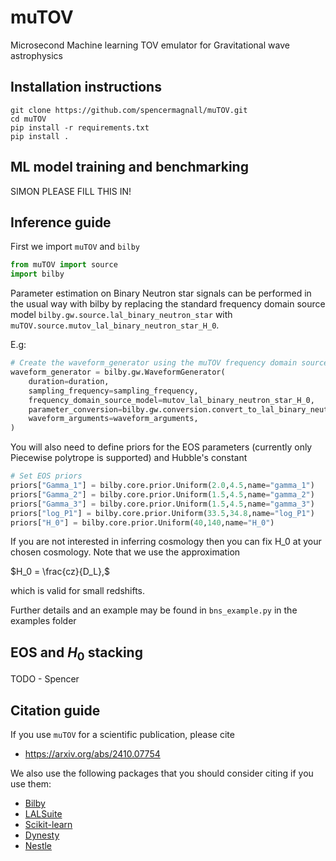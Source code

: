 # muTOV
Microsecond Machine learning TOV emulator for Gravitational wave astrophysics 

## Installation instructions
```shell
git clone https://github.com/spencermagnall/muTOV.git
cd muTOV
pip install -r requirements.txt
pip install .
```
## ML model training and benchmarking
SIMON PLEASE FILL THIS IN! 

## Inference guide
First we import `muTOV` and `bilby`

```python
from muTOV import source
import bilby
```


Parameter estimation on Binary Neutron star signals can be performed in the usual way with
bilby by replacing the standard frequency domain source model `bilby.gw.source.lal_binary_neutron_star`
with `muTOV.source.mutov_lal_binary_neutron_star_H_0`. 

E.g: 
```python
# Create the waveform_generator using the muTOV frequency domain source model
waveform_generator = bilby.gw.WaveformGenerator(
    duration=duration,
    sampling_frequency=sampling_frequency,
    frequency_domain_source_model=mutov_lal_binary_neutron_star_H_0,
    parameter_conversion=bilby.gw.conversion.convert_to_lal_binary_neutron_star_parameters,
    waveform_arguments=waveform_arguments,
)
```

You will also need to define priors for the EOS parameters (currently only Piecewise polytrope is supported) and Hubble's constant 
```python
# Set EOS priors
priors["Gamma_1"] = bilby.core.prior.Uniform(2.0,4.5,name="gamma_1")
priors["Gamma_2"] = bilby.core.prior.Uniform(1.5,4.5,name="gamma_2")
priors["Gamma_3"] = bilby.core.prior.Uniform(1.5,4.5,name="gamma_3")
priors["log_P1"] = bilby.core.prior.Uniform(33.5,34.8,name="log_P1")
priors["H_0"] = bilby.core.prior.Uniform(40,140,name="H_0")
```
If you are not interested in inferring cosmology then you can fix H_0 at your chosen cosmology.
Note that we use the approximation

$`H_0 = \frac{cz}{D_L},`$

which is valid for small redshifts. 

Further details and an example may be found in `bns_example.py` in the examples folder 

## EOS and $`H_0`$ stacking

TODO - Spencer

## Citation guide
If you use `muTOV` for a scientific publication, please cite
* https://arxiv.org/abs/2410.07754


We also use the following packages that you should consider citing if you use them:
* [Bilby](https://git.ligo.org/lscsoft/bilby/-/tree/master)
* [LALSuite](https://lscsoft.docs.ligo.org/lalsuite/)
* [Scikit-learn](https://scikit-learn.org/stable/index.html)
* [Dynesty](https://dynesty.readthedocs.io/en/latest/)
* [Nestle](http://kylebarbary.com/nestle/)


